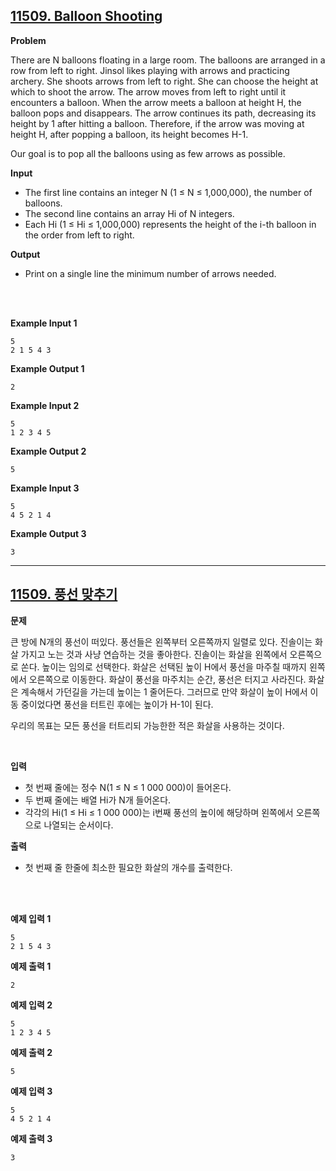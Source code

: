 ## [11509. Balloon Shooting](https://www.acmicpc.net/problem/11509)

**Problem**

There are N balloons floating in a large room. The balloons are arranged in a row from left to right. Jinsol likes playing with arrows and practicing archery. She shoots arrows from left to right. She can choose the height at which to shoot the arrow. The arrow moves from left to right until it encounters a balloon. When the arrow meets a balloon at height H, the balloon pops and disappears. The arrow continues its path, decreasing its height by 1 after hitting a balloon. Therefore, if the arrow was moving at height H, after popping a balloon, its height becomes H-1.

Our goal is to pop all the balloons using as few arrows as possible.

**Input**

- The first line contains an integer N (1 ≤ N ≤ 1,000,000), the number of balloons.
- The second line contains an array Hi of N integers.
- Each Hi (1 ≤ Hi ≤ 1,000,000) represents the height of the i-th balloon in the order from left to right.

**Output**

- Print on a single line the minimum number of arrows needed.

<br/>
<br/>

**Example Input 1**

```
5
2 1 5 4 3
```

**Example Output 1**

```
2
```

**Example Input 2**

```
5
1 2 3 4 5
```

**Example Output 2**

```
5
```

**Example Input 3**

```
5
4 5 2 1 4
```

**Example Output 3**

```
3
```

<hr/>

## [11509. 풍선 맞추기](https://www.acmicpc.net/problem/11509)

**문제**

큰 방에 N개의 풍선이 떠있다. 풍선들은 왼쪽부터 오른쪽까지 일렬로 있다. 진솔이는 화살 가지고 노는 것과 사냥 연습하는 것을 좋아한다. 진솔이는 화살을 왼쪽에서 오른쪽으로 쏜다. 높이는 임의로 선택한다. 화살은 선택된 높이 H에서 풍선을 마주칠 때까지 왼쪽에서 오른쪽으로 이동한다. 화살이 풍선을 마주치는 순간, 풍선은 터지고 사라진다. 화살은 계속해서 가던길을 가는데 높이는 1 줄어든다. 그러므로 만약 화살이 높이 H에서 이동 중이었다면 풍선을 터트린 후에는 높이가 H-1이 된다.

우리의 목표는 모든 풍선을 터트리되 가능한한 적은 화살을 사용하는 것이다.

<br/>

**입력**

- 첫 번째 줄에는 정수 N(1 ≤ N ≤ 1 000 000)이 들어온다.
- 두 번째 줄에는 배열 Hi가 N개 들어온다.
- 각각의 Hi(1 ≤ Hi ≤ 1 000 000)는 i번째 풍선의 높이에 해당하며 왼쪽에서 오른쪽으로 나열되는 순서이다.

**출력**

- 첫 번째 줄 한줄에 최소한 필요한 화살의 개수를 출력한다.

<br/>
<br/>

**예제 입력 1**

```
5
2 1 5 4 3
```

**예제 출력 1**

```
2
```

**예제 입력 2**

```
5
1 2 3 4 5
```

**예제 출력 2**

```
5
```

**예제 입력 3**

```
5
4 5 2 1 4
```

**예제 출력 3**

```
3
```
